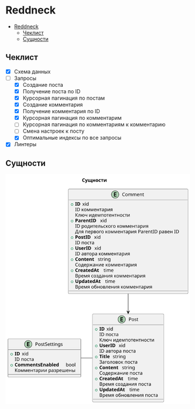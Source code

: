 # Reddneck

- [Reddneck](#reddneck)
  - [Чеклист](#чеклист)
  - [Сущности](#сущности)

## Чеклист
- [x] Схема данных
- [ ] Запросы
  - [x] Создание поста
  - [x] Получение поста по ID
  - [x] Курсорная пагинация по постам
  - [x] Создание комментария
  - [x] Получение комментария по ID
  - [x] Курсорная пагинация по комментарим
  - [ ] Курсорная пагинация по комментариям к комментарию
  - [ ] Смена настроек к посту
  - [x] Оптимальные индексы по все запросы
- [x] Линтеры

## Сущности

![EntitiesDiagram](./docs/entities.svg)
